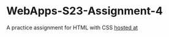 # WebApps-S23-Assignment-4
A practice assignment for HTML with CSS
[hosted at](https://44-563-web-apps-s23.github.io/44563-webapps-s23-assignment4-VinayMeenkeri/play.html)